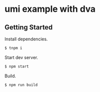 # umi example with dva

## Getting Started

Install dependencies.

```bash
$ tnpm i
```

Start dev server.

```bash
$ npm start
```

Build.

```bash
$ npm run build
```
